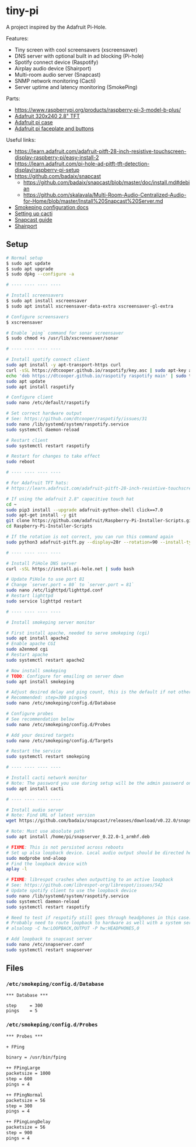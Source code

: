 # tiny-pi

A project inspired by the Adafruit Pi-Hole.

Features:

- Tiny screen with cool screensavers (xscreensaver)
- DNS server with optional built in ad blocking (Pi-hole)
- Spotify connect device (Raspotify)
- Airplay audio device (Shairport)
- Multi-room audio server (Snapcast)
- SNMP network monitoring (Cacti)
- Server uptime and latency monitoring (SmokePing)

Parts:

- https://www.raspberrypi.org/products/raspberry-pi-3-model-b-plus/
- [Adafruit 320x240 2.8" TFT](https://www.adafruit.com/product/2298)
- [Adafruit pi case](https://www.adafruit.com/product/2256)
- [Adafruit pi faceplate and buttons](https://www.adafruit.com/product/2807)

Useful links:

- https://learn.adafruit.com/adafruit-pitft-28-inch-resistive-touchscreen-display-raspberry-pi/easy-install-2
- https://learn.adafruit.com/pi-hole-ad-pitft-tft-detection-display/raspberry-pi-setup
- https://github.com/badaix/snapcast
  - https://github.com/badaix/snapcast/blob/master/doc/install.md#debian
  - https://github.com/skalavala/Multi-Room-Audio-Centralized-Audio-for-Home/blob/master/Install%20Snapcast%20Server.md
- [Smokeping configuration docs](https://oss.oetiker.ch/smokeping/doc/smokeping_config.en.html)
- [Setting up cacti](http://www.greatwhitewifi.com/2016/02/12/network-monitoring-with-raspberry-pi-part-1-cacti/)
- [Snapcast guide](https://www.technicallywizardry.com/speaker-multi-room-wireless-receiver/)
- [Shairport](https://github.com/mikebrady/shairport-sync)

## Setup

```bash
# Normal setup
$ sudo apt update
$ sudo apt upgrade
$ sudo dpkg --configure -a

# ---- ---- ---- ----

# Install screensavers
$ sudo apt install xscreensaver
$ sudo apt install xscreensaver-data-extra xscreensaver-gl-extra

# Configure screensavers
$ xscreensaver

# Enable `ping` command for sonar screensaver
$ sudo chmod +s /usr/lib/xscreensaver/sonar

# ---- ---- ---- ----

# Install spotify connect client
sudo apt install -y apt-transport-https curl
curl -sSL https://dtcooper.github.io/raspotify/key.asc | sudo apt-key add -v -
echo 'deb https://dtcooper.github.io/raspotify raspotify main' | sudo tee /etc/apt/sources.list.d/raspotify.list
sudo apt update
sudo apt install raspotify

# Configure client
sudo nano /etc/default/raspotify

# Set correct hardware output
# See: https://github.com/dtcooper/raspotify/issues/31
sudo nano /lib/systemd/system/raspotify.service
sudo systemctl daemon-reload

# Restart client
sudo systemctl restart raspotify

# Restart for changes to take effect
sudo reboot

# ---- ---- ---- ----

# For Adafruit TFT hats: 
# https://learn.adafruit.com/adafruit-pitft-28-inch-resistive-touchscreen-display-raspberry-pi/easy-install-2

# If using the adafruit 2.8" capacitive touch hat
cd ~
sudo pip3 install --upgrade adafruit-python-shell click==7.0
sudo apt-get install -y git
git clone https://github.com/adafruit/Raspberry-Pi-Installer-Scripts.git
cd Raspberry-Pi-Installer-Scripts

# If the rotation is not correct, you can run this command again
sudo python3 adafruit-pitft.py --display=28r --rotation=90 --install-type=fbcp

# ---- ---- ---- ----

# Install PiHole DNS server
curl -sSL https://install.pi-hole.net | sudo bash

# Update PiHole to use port 81
# Change `server.port = 80` to `server.port = 81`
sudo nano /etc/lighttpd/lighttpd.conf
# Restart lighttpd
sudo service lighttpd restart

# ---- ---- ---- ----

# Install smokeping server monitor

# First install apache, needed to serve smokeping (cgi)
sudo apt install apache2
# Enable apache CGI
sudo a2enmod cgi
# Restart apache
sudo systemctl restart apache2

# Now install smokeping
# TODO: Configure for emailing on server down
sudo apt install smokeping

# Adjust desired delay and ping count, this is the default if not otherwise specified by probe
# Recommended: step=300 pings=5
sudo nano /etc/smokeping/config.d/Database

# Configure probes
# See recommendation below
sudo nano /etc/smokeping/config.d/Probes

# Add your desired targets
sudo nano /etc/smokeping/config.d/Targets

# Restart the service
sudo systemctl restart smokeping

# ---- ---- ---- ----

# Install cacti network monitor
# Note: The password you use during setup will be the admin password on the web interface
sudo apt install cacti

# ---- ---- ---- ----

# Install audio server
# Note: Find URL of latest version
wget https://github.com/badaix/snapcast/releases/download/v0.22.0/snapserver_0.22.0-1_armhf.deb

# Note: Must use absolute path
sudo apt install /home/pi/snapserver_0.22.0-1_armhf.deb

# FIXME: This is not persisted across reboots
# Set up alsa loopback device. Local audio output should be directed here.
sudo modprobe snd-aloop
# Find the loopback device with
aplay -l

# FIXME: librespot crashes when outputting to an active loopback
# See: https://github.com/librespot-org/librespot/issues/542
# Update spotify client to use the loopback device
sudo nano /lib/systemd/system/raspotify.service
sudo systemctl daemon-reload
sudo systemctl restart raspotify

# Need to test if respotify still goes through headphones in this case.
# Probably need to route loopback to hardware as well with a system service
# alsaloop -C hw:LOOPBACK,OUTPUT -P hw:HEADPHONES,0

# Add loopback to snapcast server
sudo nano /etc/snapserver.conf
sudo systemctl restart snapserver
```

## Files

### `/etc/smokeping/config.d/Database`
```
*** Database ***

step     = 300
pings    = 5
```

### `/etc/smokeping/config.d/Probes`
```txt
*** Probes ***

+ FPing

binary = /usr/bin/fping

++ FPingLarge
packetsize = 1000
step = 600
pings = 4

++ FPingNormal
packetsize = 56
step = 300
pings = 4

++ FPingLongDelay
packetsize = 56
step = 900
pings = 4

```
